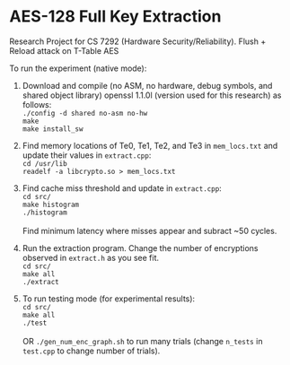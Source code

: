 # AES-128 Full Key Extraction
Research Project for CS 7292 (Hardware Security/Reliability). Flush + Reload attack on T-Table AES

To run the experiment (native mode):
1. Download and compile (no ASM, no hardware, debug symbols, and shared object library) openssl 1.1.0l (version used for this research) as follows:\
`./config -d shared no-asm no-hw`\
`make`\
`make install_sw`

3. Find memory locations of Te0, Te1, Te2, and Te3 in `mem_locs.txt` and update their values in `extract.cpp`:\
`cd /usr/lib`\
`readelf -a libcrypto.so > mem_locs.txt`

4. Find cache miss threshold and update in `extract.cpp`:\
`cd src/`\
`make histogram`\
`./histogram`\
\
Find minimum latency where misses appear and subract ~50 cycles.

4. Run the extraction program. Change the number of encryptions observed in `extract.h` as you see fit.\
`cd src/`\
`make all`\
`./extract`

5. To run testing mode (for experimental results):\
`cd src/`\
`make all`\
`./test`\
\
OR `./gen_num_enc_graph.sh` to run many trials (change `n_tests` in `test.cpp` to change number of trials).
